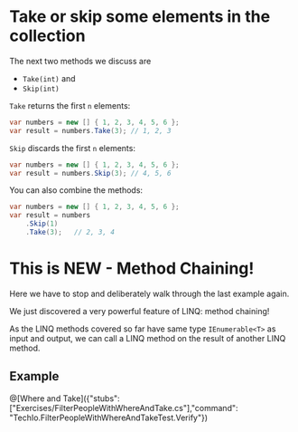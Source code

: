 # Take or skip some elements in the collection

The next two methods we discuss are
* `Take(int)` and
* `Skip(int)`

`Take` returns the first `n` elements:

```c#
var numbers = new [] { 1, 2, 3, 4, 5, 6 };
var result = numbers.Take(3); // 1, 2, 3
```

`Skip` discards the first `n` elements:

```c#
var numbers = new [] { 1, 2, 3, 4, 5, 6 };
var result = numbers.Skip(3); // 4, 5, 6
```

You can also combine the methods:

```c#
var numbers = new [] { 1, 2, 3, 4, 5, 6 };
var result = numbers
    .Skip(1)
    .Take(3);   // 2, 3, 4
```

# This is NEW - Method Chaining!

Here we have to stop and deliberately walk through the last example again.

We just discovered a very powerful feature of LINQ: method chaining!

As the LINQ methods covered so far have same type `IEnumerable<T>` as input and output, we can call a LINQ method on the result of another LINQ method.

## Example

@[Where and Take]({"stubs": ["Exercises/FilterPeopleWithWhereAndTake.cs"],"command": "TechIo.FilterPeopleWithWhereAndTakeTest.Verify"})
